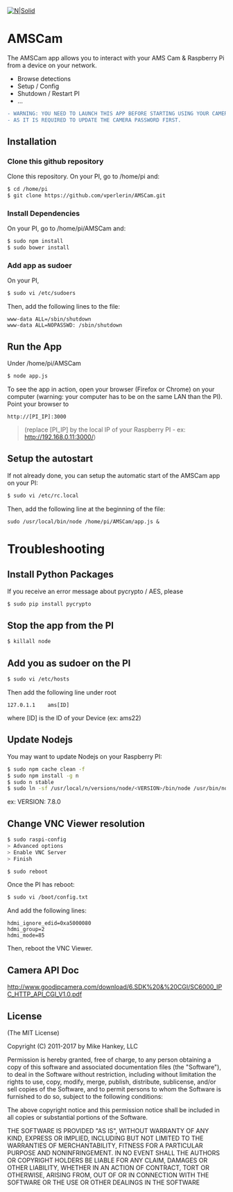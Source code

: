 [![N|Solid](http://www.amsmeteors.org/_members/ico/apple-touch-icon-114x114-precomposed.png)](http://www.amsmeteors.org)
# AMSCam

The AMSCam app allows you to interact with your AMS Cam & Raspberry Pi from a device on your network.

  - Browse detections
  - Setup / Config
  - Shutdown / Restart PI
  - ...
  
```diff
- WARNING: YOU NEED TO LAUNCH THIS APP BEFORE STARTING USING YOUR CAMERA
- AS IT IS REQUIRED TO UPDATE THE CAMERA PASSWORD FIRST.
```  
  

## Installation

### Clone this github repository
Clone this repository.
On your PI, go to /home/pi and:
```sh
$ cd /home/pi
$ git clone https://github.com/vperlerin/AMSCam.git
```

### Install Dependencies 
On your PI, go to /home/pi/AMSCam and:
```sh
$ sudo npm install 
$ sudo bower install
```

### Add app as sudoer
On your PI, 
```sh
$ sudo vi /etc/sudoers

```
Then, add the following lines to the file:
```
www-data ALL=/sbin/shutdown
www-data ALL=NOPASSWD: /sbin/shutdown
```

## Run the App
Under /home/pi/AMSCam 
```sh
$ node app.js
```

To see the app in action, open your browser (Firefox or Chrome) on your computer (warning: your computer has to be on the same LAN than the PI). Point your browser to 
```
http://[PI_IP]:3000
```
> (replace [PI_IP] by the local IP of your Raspberry PI - ex: http://192.168.0.11:3000/)

## Setup the autostart
If not already done, you can setup the automatic start of the AMSCam app on your PI:
```sh
$ sudo vi /etc/rc.local
```
Then, add the following line at the beginning of the file:
```
sudo /usr/local/bin/node /home/pi/AMSCam/app.js &
```
 

#  Troubleshooting

## Install Python Packages

If you receive an error message about pycrypto / AES, please

```sh
$ sudo pip install pycrypto
```

## Stop the app from the PI
```sh
$ killall node
```

## Add you as sudoer on the PI
```sh
$ sudo vi /etc/hosts
```
Then add the following line under root
```
127.0.1.1    ams[ID]
```
where [ID] is the ID of your Device (ex: ams22)

## Update Nodejs
You may want to update Nodejs on your Raspberry PI:
```sh
$ sudo npm cache clean -f
$ sudo npm install -g n
$ sudo n stable
$ sudo ln -sf /usr/local/n/versions/node/<VERSION>/bin/node /usr/bin/node 
```
ex: VERSION: 7.8.0

## Change VNC Viewer resolution
```sh
$ sudo raspi-config
> Advanced options
> Enable VNC Server
> Finish
```

```sh
$ sudo reboot
```

Once the PI has reboot:
```sh
$ sudo vi /boot/config.txt
```

And add the following lines:
```
hdmi_ignore_edid=0xa5000080
hdmi_group=2
hdmi_mode=85
```
Then, reboot the VNC Viewer. 
 
 
## Camera API Doc
http://www.goodipcamera.com/download/6.SDK%20&%20CGI/SC6000_IPC_HTTP_API_CGI_V1.0.pdf 


## License

(The MIT License)

Copyright (C) 2011-2017 by Mike Hankey, LLC

Permission is hereby granted, free of charge, to any person obtaining a copy
of this software and associated documentation files (the "Software"), to deal
in the Software without restriction, including without limitation the rights
to use, copy, modify, merge, publish, distribute, sublicense, and/or sell
copies of the Software, and to permit persons to whom the Software is
furnished to do so, subject to the following conditions:

The above copyright notice and this permission notice shall be included in
all copies or substantial portions of the Software.

THE SOFTWARE IS PROVIDED "AS IS", WITHOUT WARRANTY OF ANY KIND, EXPRESS OR
IMPLIED, INCLUDING BUT NOT LIMITED TO THE WARRANTIES OF MERCHANTABILITY,
FITNESS FOR A PARTICULAR PURPOSE AND NONINFRINGEMENT. IN NO EVENT SHALL THE
AUTHORS OR COPYRIGHT HOLDERS BE LIABLE FOR ANY CLAIM, DAMAGES OR OTHER
LIABILITY, WHETHER IN AN ACTION OF CONTRACT, TORT OR OTHERWISE, ARISING FROM,
OUT OF OR IN CONNECTION WITH THE SOFTWARE OR THE USE OR OTHER DEALINGS IN
THE SOFTWARE